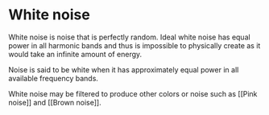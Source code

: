 # White noise
White noise is noise that is perfectly random. Ideal white noise has equal power in all harmonic bands and thus is impossible to physically create as it would take an infinite amount of energy. 

Noise is said to be white when it has approximately equal power in all available frequency bands. 

White noise may be filtered to produce other colors or noise such as [[Pink noise]] and [[Brown noise]].
